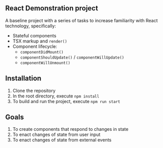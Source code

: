 ## React Demonstration project

A baseline project with a series of tasks to increase familiarity with React technology, specifically:

* Stateful components
* TSX markup and `render()`
* Component lifecycle:
  * `componentDidMount()`
  * `componentShouldUpdate()` / `componentWillUpdate()`
  * `componentWillUnmount()`

## Installation

1. Clone the repository
2. In the root directory, execute `npm install`
3. To build and run the project, execute `npm run start`

## Goals

1. To create components that respond to changes in state
2. To enact changes of state from user input
3. To enact changes of state from external events